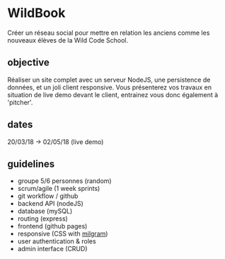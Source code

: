 # WildBook

Créer un réseau social pour mettre en relation les anciens comme les nouveaux élèves de la Wild Code School.  

## objective

Réaliser un site complet avec un serveur NodeJS, une persistence de données, et un joli client responsive.
Vous présenterez vos travaux en situation de live demo devant le client, entrainez vous donc également à 'pitcher'.

## dates
20/03/18 -> 02/05/18 (live demo)

## guidelines

- groupe 5/6 personnes (random)
- scrum/agile (1 week sprints)
- git workflow / github
- backend API (nodeJS)
- database (mySQL)
- routing (express)
- frontend (github pages)
- responsive (CSS with [milgram](https://milligram.io/))
- user authentication & roles
- admin interface (CRUD)
